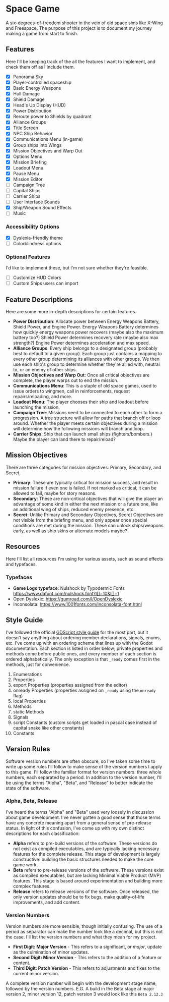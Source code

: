 # Space Game

A six-degrees-of-freedom shooter in the vein of old space sims like X-Wing and Freespace. The purpose of this project is to document my journey making a game from start to finish.

## Features

Here I'll be keeping track of the all the features I want to implement, and check them off as I include them.

- [x] Panorama Sky
- [x] Player-controlled spaceship
- [x] Basic Energy Weapons
- [x] Hull Damage
- [x] Shield Damage
- [x] Head's Up Display (HUD)
- [x] Power Distribution
- [x] Reroute power to Shields by quadrant
- [x] Alliance Groups
- [x] Title Screen
- [x] NPC Ship Behavior
- [x] Communications Menu (in-game)
- [x] Group ships into Wings
- [x] Mission Objectives and Warp Out
- [x] Options Menu
- [x] Mission Briefing
- [x] Loadout Menu
- [x] Pause Menu
- [x] Mission Editor
- [ ] Campaign Tree
- [ ] Capital Ships
- [ ] Carrier Ships
- [ ] User Interface Sounds
- [x] Ship/Weapon Sound Effects
- [ ] Music

### Accessibility Options

- [x] Dyslexia-friendly theme
- [ ] Colorblindness options

### Optional Features

I'd like to implement these, but I'm not sure whether they're feasible.

- [ ] Customize HUD Colors
- [ ] Custom Ships users can import

## Feature Descriptions

Here are some more in-depth descriptions for certain features.

- __Power Distribution__: Allocate power between Energy Weapons Battery, Shield Power, and Engine Power. Energy Weapons Battery determines how quickly energy weapons power recovers (maybe also the maximum battery too?) Shield Power determines recovery rate (maybe also max strength?) Engine Power determines acceleration and max speed.
- __Alliance Groups__: Every ship belongs to a designated group (probably best to default to a given group). Each group just contains a mapping to every other group determining its alliances with other groups. We then use each ship's group to determine whether they're allied with, neutral to, or an enemy of other ships.
- __Mission Objectives and Warp Out__: Once all critical objectives are complete, the player warps out to end the mission.
- __Communications Menu__: This is a staple of old space games, used to issue orders to wingmen, call in reinforcements, request repairs/reloading, and more.
- __Loadout Menu__: The player chooses their ship and loadout before launching the mission.
- __Campaign Tree__: Missions need to be connected to each other to form a progression. A tree structure will allow for paths that branch off or loop around. Whether the player meets certain objectives during a mission will determine how the following missions will branch and loop.
- __Carrier Ships__: Ship that can launch small ships (fighters/bombers.) Maybe the player can land there to repair/reload?

## Mission Objectives

There are three categories for mission objectives: Primary, Secondary, and Secret.

- __Primary__: These are typically critical for mission success, and result in mission failure if even one is failed. If not marked as critical, it can be allowed to fail, maybe for story reasons.
- __Secondary__: These are non-critical objectives that will give the player an advantage of some kind in either the next mission or a future one, like an additional wing of ships, reduced enemy presence, etc.
- __Secret__: Unlike Primary and Secondary Objectives, Secret Objectives are not visible from the briefing menu, and only appear once special conditions are met during the mission. These can unlock ships/weapons early, as well as ship skins or alternate models maybe?

## Resources

Here I'll list all resources I'm using for various assets, such as sound effects and typefaces.

### Typefaces

- __Game Logo typeface__: Nulshock by Typodermic Fonts https://www.dafont.com/nulshock.font?l[]=10&l[]=1
- Open Dyslexic: https://gumroad.com/l/OpenDyslexic
- Inconsolata: https://www.1001fonts.com/inconsolata-font.html

## Style Guide

I've followed the official [GDScript style guide](https://docs.godotengine.org/en/3.1/getting_started/scripting/gdscript/gdscript_styleguide.html) for the most part, but it doesn't say anything about ordering member declarations, signals, enums, etc. I've come up with an ordering scheme that lines up with the Godot documentation. Each section is listed in order below; private properties and methods come before public ones, and every member of each section is ordered alphabetically. The only exception is that `_ready` comes first in the methods, just for convenience.

1. Enumerations
2. Properties
3. export Properties (properties assigned from the editor)
4. onready Properties (properties assigned on `_ready` using the `onready` flag)
5. local Properties
6. Methods
7. static Methods
8. Signals
9. script Constants (custom scripts get loaded in pascal case instead of capital snake like other constants)
10. Constants

## Version Rules

Software version numbers are often obscure, so I've taken some time to write up some rules I'll follow to make sense of the version numbers I apply to this game. I'll follow the familiar format for version numbers: three whole numbers, each separated by a period. In addition to the version number, I'll be using the terms "Alpha", "Beta", and "Release" to better indicate the state of the software.

### Alpha, Beta, Release

I've heard the terms "Alpha" and "Beta" used very loosely in discussion about game development. I've never gotten a good sense that those terms have any concrete meaning apart from a general sense of pre-release status. In light of this confusion, I've come up with my own distinct descriptions for each classification:

- __Alpha__ refers to pre-build versions of the software. These versions do not exist as compiled executables, and are typically lacking necessary features for the complete release. This stage of development is largely constructive: building the basic structures needed to make the core game work.
- __Beta__ refers to pre-release versions of the software. These versions exist as compiled executables, but are lacking Minimal Viable Product (MVP) features. This stage is based around experimentation and building more complex features.
- __Release__ refers to release versions of the software. Once released, the only version updates should be to fix bugs, make quality-of-life improvements, and add content.

### Version Numbers

Version numbers are more sensible, though initially confusing. The use of a period as separator can make the number look like a decimal, but this is not the case. I'll list the version numbers and what they mean for my project.

- __First Digit: Major Version__ - This refers to a significant, or *major*, update as the culmination of minor updates.
- __Second Digit: Minor Version__ - This refers to the addition of a feature or content.
- __Third Digit: Patch Version__ - This refers to adjustments and fixes to the current minor version.

A complete version number will begin with the development stage name, followed by the version numbers. E.G. A build in the Beta stage at major version 2, minor version 12, patch version 3 would look like this `Beta 2.12.3`
